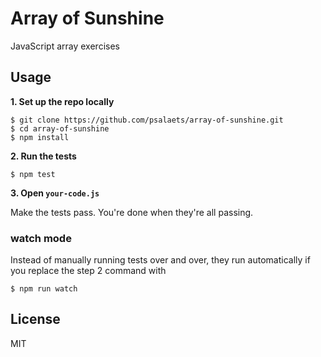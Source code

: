 # Array of Sunshine

JavaScript array exercises

## Usage

**1. Set up the repo locally**

```
$ git clone https://github.com/psalaets/array-of-sunshine.git
$ cd array-of-sunshine
$ npm install
```

**2. Run the tests**

```
$ npm test
```

**3. Open `your-code.js`**

Make the tests pass. You're done when they're all passing.

### watch mode

Instead of manually running tests over and over, they run automatically if you
replace the step 2 command with

```
$ npm run watch
```

## License

MIT
